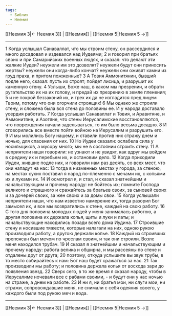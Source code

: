 ```yaml
---
tags:
  - Библия
  - Неемия
---
```

[[Неемия 3|← Неемия 3]] | [[Неемия]] | [[Неемия 5|Неемия 5 →]]

---
1 Когда услышал Санаваллат, что мы строим стену, он рассердился и много досадовал и издевался над Иудеями;
2 и говорил при братьях своих и при Самарийских военных людях, и сказал: что делают эти жалкие Иудеи? неужели им это дозволят? неужели будут они приносить жертвы? неужели они когда-либо кончат? неужели они оживят камни из груд праха, и притом пожженные?
3 А Товия Аммонитянин, бывший подле него, сказал: пусть их строят; пойдет лисица, и разрушит их каменную стену.
4 Услыши, Боже наш, в каком мы презрении, и обрати ругательство их на их голову, и предай их презрению в земле пленения;
5 и не покрой беззаконий их, и грех их да не изгладится пред лицем Твоим, потому что они огорчили строящих!
6 Мы однако же строили стену, и сложена была вся стена до половины ее. И у народа доставало усердия работать.
7 Когда услышал Санаваллат и Товия, и Аравитяне, и Аммонитяне, и Азотяне, что стены Иерусалимские восстановляются, что повреждения начали заделываться, то им было весьма досадно.
8 И сговорились все вместе пойти войною на Иерусалим и разрушить его.
9 И мы молились Богу нашему, и ставили против них стражу днем и ночью, для спасения от них.
10 Но Иудеи сказали: ослабела сила у носильщиков, а мусору много; мы не в состоянии строить стену.
11 А неприятели наши говорили: не узнают и не увидят, как вдруг мы войдем в средину их и перебьем их, и остановим дело.
12 Когда приходили Иудеи, жившие подле них, и говорили нам раз десять, со всех мест, что они нападут на нас:
13 тогда в низменных местах у города, за стеною, на местах сухих поставил я народ по-племенно с мечами их, с копьями их и луками их.
14 И осмотрел я, и стал, и сказал знатнейшим и начальствующим и прочему народу: не бойтесь их; помните Господа великого и страшного и сражайтесь за братьев своих, за сыновей своих и за дочерей своих, за жен своих и за домы свои.
15 Когда услышали неприятели наши, что нам известно намерение их, тогда разорил Бог замысел их, и все мы возвратились к стене, каждый на свою работу.
16 С того дня половина молодых людей у меня занималась работою, а другая половина их держала копья, щиты и луки и латы; и начальствующие находились позади всего дома Иудина.
17 Строившие стену и носившие тяжести, которые налагали на них, одною рукою производили работу, а другою держали копье.
18 Каждый из строивших препоясан был мечом по чреслам своим, и так они строили. Возле меня находился трубач.
19 И сказал я знатнейшим и начальствующим и прочему народу: работа велика и обширна, и мы рассеяны по стене и отдалены друг от друга;
20 поэтому, откуда услышите вы звук трубы, в то место собирайтесь к нам: Бог наш будет сражаться за нас.
21 Так производили мы работу; и половина держала копья от восхода зари до появления звезд.
22 Сверх сего, в то же время я сказал народу, чтобы в Иерусалиме ночевали все с рабами своими, - и будут они у нас ночью на страже, а днем на работе.
23 И ни я, ни братья мои, ни слуги мои, ни стражи, сопровождавшие меня, не снимали с себя одеяния своего, у каждого были под рукою меч и вода.

---
[[Неемия 3|← Неемия 3]] | [[Неемия]] | [[Неемия 5|Неемия 5 →]]